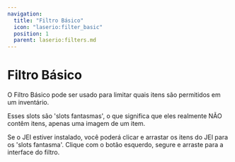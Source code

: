 ```yaml
---
navigation:
  title: "Filtro Básico"
  icon: "laserio:filter_basic"
  position: 1
  parent: laserio:filters.md
---
```


# Filtro Básico

O Filtro Básico pode ser usado para limitar quais itens são permitidos em um inventário.

Esses slots são 'slots fantasmas', o que significa que eles realmente NÃO contêm itens, apenas uma imagem de um item.

Se o JEI estiver instalado, você poderá clicar e arrastar os itens do JEI para os 'slots fantasma'. Clique com o botão esquerdo, segure e arraste para a interface do filtro.

